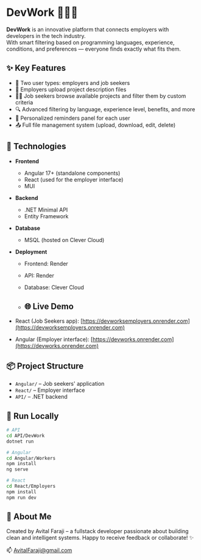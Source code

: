 # DevWork 💼👩‍💻

**DevWork** is an innovative platform that connects employers with developers in the tech industry.  
With smart filtering based on programming languages, experience, conditions, and preferences — everyone finds exactly what fits them.

## ✨ Key Features

- 👔 Two user types: employers and job seekers
- 📄 Employers upload project description files
- 🧑‍💻 Job seekers browse available projects and filter them by custom criteria
- 🔍 Advanced filtering by language, experience level, benefits, and more
- 🔔 Personalized reminders panel for each user
- 📤 Full file management system (upload, download, edit, delete)

## 🧱 Technologies

- **Frontend**  
  - Angular 17+ (standalone components)  
  - React (used for the employer interface)  
  - MUI  
- **Backend**  
  - .NET Minimal API  
  - Entity Framework  
- **Database**  
  - MSQL (hosted on Clever Cloud)  
- **Deployment**  
  - Frontend: Render  
  - API: Render  
  - Database: Clever Cloud
 
  - ## 🌐 Live Demo

- React (Job Seekers app): [https://devworksemployers.onrender.com](https://devworksemployers.onrender.com)  
- Angular (Employer interface): [https://devworks.onrender.com](https://devworks.onrender.com)



## 📦 Project Structure

- `Angular/` – Job seekers' application  
- `React/` – Employer interface  
- `API/` – .NET backend  

## 🚀 Run Locally

```bash
# API
cd API/DevWork
dotnet run

# Angular
cd Angular/Workers
npm install
ng serve

# React
cd React/Employers
npm install
npm run dev
```

## 🙋 About Me
Created by Avital Faraji – a fullstack developer passionate about building clean and intelligent systems.
Happy to receive feedback or collaborate! ✨

📫 AvitalFaraji@gmail.com
